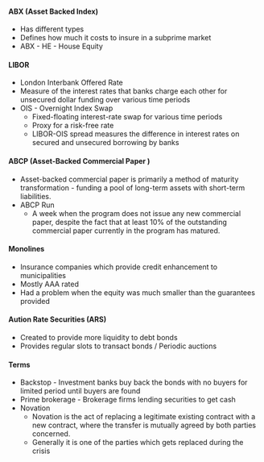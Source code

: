 #### ABX (Asset Backed Index)
- Has different types
- Defines how much it costs to insure in a subprime market
- ABX - HE - House Equity

#### LIBOR
- London Interbank Offered Rate
- Measure of the interest rates that banks charge each other for unsecured dollar funding over various time periods
- OIS - Overnight Index Swap
  - Fixed-floating interest-rate swap for various time periods
  - Proxy for a risk-free rate
  - LIBOR-OIS spread measures the difference in interest rates on secured and unsecured borrowing by banks
 
#### ABCP (Asset-Backed Commercial Paper )
-  Asset-backed commercial paper is primarily a method of maturity transformation - funding a pool of long-term assets with short-term liabilities.
- ABCP Run
  - A week when the program does not issue any new commercial paper, despite the fact that at least 10% of the outstanding commercial paper currently in the program has matured.
 
#### Monolines
- Insurance companies which provide credit enhancement to municipalities
- Mostly AAA rated
- Had a problem when the equity was much smaller than the guarantees provided

#### Aution Rate Securities (ARS)
- Created to provide more liquidity to debt bonds
- Provides regular slots to transact bonds / Periodic auctions

#### Terms
- Backstop - Investment banks buy back the bonds with no buyers for limited period until buyers are found
- Prime brokerage - Brokerage firms lending securities to get cash
- Novation
  - Novation is the act of replacing a legitimate existing contract with a new contract, where the transfer is mutually agreed by both parties concerned.
  - Generally it is one of the parties which gets replaced during the crisis
